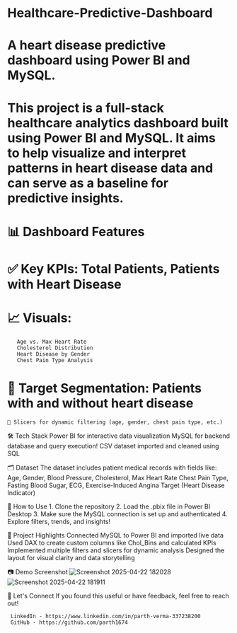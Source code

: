 # Healthcare-Predictive-Dashboard
# A heart disease predictive dashboard using Power BI and MySQL.
# This project is a full-stack healthcare analytics dashboard built using Power BI and MySQL. It aims to help visualize and interpret patterns in heart disease data and can serve as a baseline for predictive insights.


# 📊 Dashboard Features
# ✅ Key KPIs: Total Patients, Patients with Heart Disease
#  📈 Visuals:
       Age vs. Max Heart Rate
       Cholesterol Distribution
       Heart Disease by Gender
       Chest Pain Type Analysis
# 🎯 Target Segmentation: Patients with and without heart disease
    🔎 Slicers for dynamic filtering (age, gender, chest pain type, etc.)


🛠️ Tech Stack
       Power BI for interactive data visualization
       MySQL for backend database and query execution!
       CSV dataset imported and cleaned using SQL


🗂 Dataset
The dataset includes patient medical records with fields like:
      Age, Gender, Blood Pressure, Cholesterol, Max Heart Rate
      Chest Pain Type, Fasting Blood Sugar, ECG, Exercise-Induced Angina
      Target (Heart Disease Indicator)


🚀 How to Use
     1. Clone the repository
     2. Load the .pbix file in Power BI Desktop
     3. Make sure the MySQL connection is set up and authenticated
     4. Explore filters, trends, and insights!


📌 Project Highlights
      Connected MySQL to Power BI and imported live data
      Used DAX to create custom columns like Chol_Bins and calculated KPIs
      Implemented multiple filters and slicers for dynamic analysis
      Designed the layout for visual clarity and data storytelling


📷 Demo Screenshot
	![Screenshot 2025-04-22 182028](https://github.com/user-attachments/assets/e8e4f15f-4a03-4685-abc4-401f4dacf6e4)
 	![Screenshot 2025-04-22 181911](https://github.com/user-attachments/assets/f1b30333-e2bc-414a-a69f-025912e9c7f9)


🤝 Let's Connect
     If you found this useful or have feedback, feel free to reach out!

     LinkedIn - https://www.linkedin.com/in/parth-verma-337238200
     GitHub - https://github.com/parth1674
